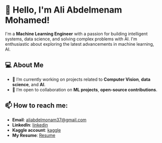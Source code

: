 # 👋 Hello, I'm Ali Abdelmenam Mohamed!

I'm a **Machine Learning Engineer** with a passion for building intelligent systems, data science, and solving complex problems with AI. I'm enthusiastic about exploring the latest advancements in machine learning, AI.

## 💻 About Me

- 🔭 I’m currently working on projects related to **Computer Vision**, **data science**, and **AI**.
- 🤝 I’m open to collaboration on **ML projects**, **open-source contributions**.

## 📫 How to reach me:
- **Email**: [aliabdelmonam37@gmail.com](mailto:aliabdelmonam37@gmail.com)
- **LinkedIn**: [linkedin](https://www.linkedin.com/in/ali-abdelmenam-750484218/)
- **Kaggle account**: [kaggle](https://www.kaggle.com/aliabdelmenam)
- **My Resume**: [Resume](https://drive.google.com/file/d/1-n036FJu5Vm9uNUq-HIWpZbLaiZqXrS5/view?usp=drive_link)


